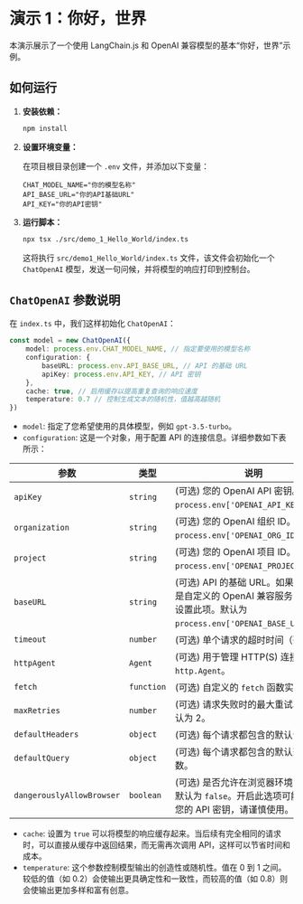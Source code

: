 # 演示 1：你好，世界

本演示展示了一个使用 LangChain.js 和 OpenAI 兼容模型的基本“你好，世界”示例。

## 如何运行

1.  **安装依赖：**

    ```bash
    npm install
    ```

2.  **设置环境变量：**

    在项目根目录创建一个 `.env` 文件，并添加以下变量：

    ```
    CHAT_MODEL_NAME="你的模型名称"
    API_BASE_URL="你的API基础URL"
    API_KEY="你的API密钥"
    ```

3.  **运行脚本：**

    ```bash
    npx tsx ./src/demo_1_Hello_World/index.ts   
    ```

    这将执行 `src/demo1_Hello_World/index.ts` 文件，该文件会初始化一个 `ChatOpenAI` 模型，发送一句问候，并将模型的响应打印到控制台。

## `ChatOpenAI` 参数说明

在 `index.ts` 中，我们这样初始化 `ChatOpenAI`：

```typescript
const model = new ChatOpenAI({
    model: process.env.CHAT_MODEL_NAME, // 指定要使用的模型名称
    configuration: {
        baseURL: process.env.API_BASE_URL, // API 的基础 URL
        apiKey: process.env.API_KEY, // API 密钥
    },
    cache: true, // 启用缓存以提高重复查询的响应速度
    temperature: 0.7 // 控制生成文本的随机性，值越高越随机
})
```

- `model`: 指定了您希望使用的具体模型，例如 `gpt-3.5-turbo`。
- `configuration`: 这是一个对象，用于配置 API 的连接信息。详细参数如下表所示：

| 参数 | 类型 | 说明 |
| --- | --- | --- |
| `apiKey` | `string` | (可选) 您的 OpenAI API 密钥。默认为 `process.env['OPENAI_API_KEY']`。 |
| `organization` | `string` | (可选) 您的 OpenAI 组织 ID。默认为 `process.env['OPENAI_ORG_ID']`。 |
| `project` | `string` | (可选) 您的 OpenAI 项目 ID。默认为 `process.env['OPENAI_PROJECT_ID']`。 |
| `baseURL` | `string` | (可选) API 的基础 URL。如果您使用的是自定义的 OpenAI 兼容服务，则需要设置此项。默认为 `process.env['OPENAI_BASE_URL']`。 |
| `timeout` | `number` | (可选) 单个请求的超时时间（毫秒）。 |
| `httpAgent` | `Agent` | (可选) 用于管理 HTTP(S) 连接的 `http.Agent`。 |
| `fetch` | `function` | (可选) 自定义的 `fetch` 函数实现。 |
| `maxRetries` | `number` | (可选) 请求失败时的最大重试次数，默认为 2。 |
| `defaultHeaders` | `object` | (可选) 每个请求都包含的默认请求头。 |
| `defaultQuery` | `object` | (可选) 每个请求都包含的默认查询参数。 |
| `dangerouslyAllowBrowser` | `boolean` | (可选) 是否允许在浏览器环境中使用，默认为 `false`。开启此选项可能会暴露您的 API 密钥，请谨慎使用。 |
- `cache`: 设置为 `true` 可以将模型的响应缓存起来。当后续有完全相同的请求时，可以直接从缓存中返回结果，而无需再次调用 API，这样可以节省时间和成本。
- `temperature`: 这个参数控制模型输出的创造性或随机性。值在 0 到 1 之间。较低的值（如 0.2）会使输出更具确定性和一致性，而较高的值（如 0.8）则会使输出更加多样和富有创意。